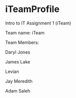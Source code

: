 # iTeamProfile
Intro to IT Assignment 1 (iTeam)

Team name: iTeam

Team Members:

Daryl Jones

James Lake

Levian

Jay Meredith

Adam Saleh
